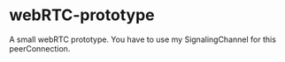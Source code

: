 webRTC-prototype
================

A small webRTC prototype. You have to use my SignalingChannel for this peerConnection. 
